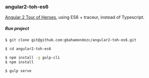 ### angular2-toh-es6

[Angular 2 Tour of Heroes](https://angular.io/docs/ts/latest/tutorial/toh-pt1.html), using ES6 + traceur,  instead of Typescript.

##### Run project

```bash
$ git clone git@github.com:gbahamondezc/angular2-toh-es6.git

$ cd angular2-toh-es6

$ npm install -g gulp-cli
$ npm install

$ gulp serve
```